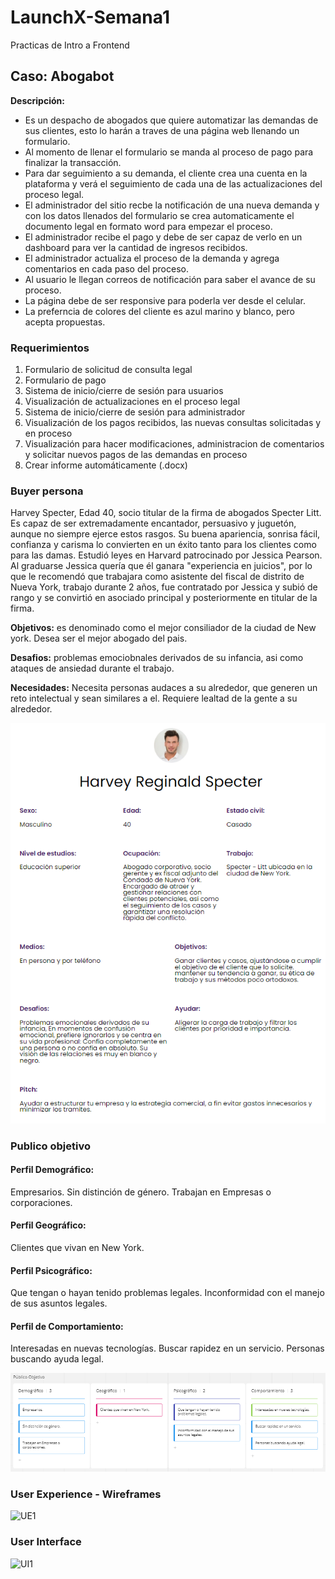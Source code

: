 # LaunchX-Semana1
Practicas de Intro a Frontend

## Caso: Abogabot 
**Descripción:**

- Es un despacho de abogados que quiere automatizar las demandas de sus clientes, esto lo harán a traves de una página web llenando un formulario.
- Al momento de llenar el formulario se manda al proceso de pago para finalizar la transacción.
- Para dar seguimiento a su demanda, el cliente crea una cuenta en la plataforma y verá el seguimiento de cada una de las actualizaciones del proceso legal.
- El administrador del sitio recbe la notificación de una nueva demanda y con los datos llenados del formulario se crea automaticamente el documento legal en formato word para empezar el proceso.
- El administrador recibe el pago y debe de ser capaz de verlo en un dashboard para ver la cantidad de ingresos recibidos.
- El administrador actualiza el proceso de la demanda y agrega comentarios en cada paso del proceso.
- Al usuario le llegan correos de notificación para saber el avance de su proceso.
- La página debe de ser responsive para poderla ver desde el celular.
- La preferncia de colores del cliente es azul marino y blanco, pero acepta propuestas.

### Requerimientos
1. Formulario de solicitud de consulta legal
2. Formulario de pago
3. Sistema de inicio/cierre de sesión para usuarios
4. Visualización de actualizaciones en el proceso legal
5. Sistema de inicio/cierre de sesión para administrador
6. Visualización de los pagos recibidos, las nuevas consultas solicitadas y en proceso
7. Visualización para hacer modificaciones, administracion de comentarios y solicitar nuevos pagos de las demandas en proceso
8. Crear informe automáticamente (.docx)

### Buyer persona
Harvey Specter, Edad 40, socio titular de la firma de abogados Specter Litt. Es capaz de ser extremadamente encantador, persuasivo y juguetón, aunque no siempre ejerce estos rasgos. Su buena apariencia, sonrisa fácil, confianza y carisma lo convierten en un éxito tanto para los clientes como para las damas. Estudió leyes en Harvard patrocinado por Jessica Pearson. Al graduarse Jessica quería que él ganara "experiencia en juicios", por lo que le recomendó que trabajara como asistente del fiscal de distrito de Nueva York, trabajo durante 2 años, fue contratado por Jessica y subió de rango y se convirtió en asociado principal y posteriormente en titular de la firma.

**Objetivos:** es denominado como el mejor consiliador de la ciudad de New york. Desea ser el mejor abogado del pais.

**Desafios:** problemas emociobnales derivados de su infancia, asi como ataques de ansiedad durante el trabajo.

**Necesidades:**  Necesita personas audaces a su alrededor, que generen un reto intelectual y sean similares a el. Requiere lealtad de la gente a su alrededor.

![Buyer Persona](https://github.com/JesusHerreraB/LaunchX-Semana1/blob/main/Buyer%20persona.PNG)

### Publico objetivo
#### Perfil Demográfico:
Empresarios.
Sin distinción de género.
Trabajan en Empresas o corporaciones.
#### Perfil Geográfico:
Clientes que vivan en New York.
#### Perfil Psicográfico:
Que tengan o hayan tenido problemas legales.
Inconformidad con el manejo de sus asuntos legales.
#### Perfil de Comportamiento:
Interesadas en nuevas tecnologías.
Buscar rapidez en un servicio.
Personas buscando ayuda legal.

![Publico objetivo](https://github.com/JesusHerreraB/LaunchX-Semana1/blob/main/Publico%20objetivo.PNG)
### User Experience - Wireframes
![UE1](https://github.com/JesusHerreraB/LaunchX-Semana1/blob/main/UE1.PNG)
### User Interface
![UI1](https://github.com/JesusHerreraB/LaunchX-Semana1/blob/main/UI1.PNG)
